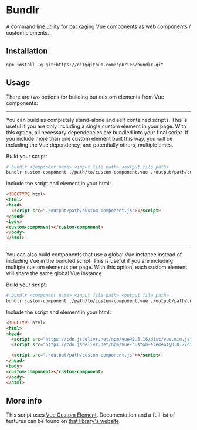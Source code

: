 # Bundlr

A command line utility for packaging Vue components as web components / custom elements.

## Installation

```
npm install -g git+https://git@github.com:spbrien/bundlr.git
```

## Usage

There are two options for building out custom elements from Vue components:

---

You can build as completely stand-alone and self contained scripts. This is useful if you are only including a single custom element in your page. With this option, all necessary dependencies are bundled into your final script. If you include more than one custom element built this way, you will be including the Vue dependency, and potentially others, multiple times.

Build your script:

```bash
# bundlr <component name> <input file path> <output file path>
bundlr custom-component ./path/to/custom-component.vue ./output/path/custom-component.js --single
```

Include the script and element in your html:

```html
<!DOCTYPE html>
<html>
<head>
  <script src="./output/path/custom-component.js"></script>
</head>
<body>
<custom-component></custom-component>
</body>
</html>
```

---

You can also build components that use a global Vue instance instead of including Vue in the bundled script. This is useful if you are including multiple custom elements per page. With this option, each custom element will share the same global Vue instance.

Build your script:

```bash
# bundlr <component name> <input file path> <output file path>
bundlr custom-component ./path/to/custom-component.vue ./output/path/custom-component.js
```

Include the script and element in your html:

```html
<!DOCTYPE html>
<html>
<head>
  <script src="https://cdn.jsdelivr.net/npm/vue@2.5.16/dist/vue.min.js"></script>
  <script src="https://cdn.jsdelivr.net/npm/vue-custom-element@3.0.2/dist/vue-custom-element.min.js"></script>

  <script src="./output/path/custom-component.js"></script>
</head>
<body>
<custom-component></custom-component>
</body>
</html>
```

## More info

This script uses [Vue Custom Element](https://github.com/karol-f/vue-custom-element). Documentation and a full list of features can be found on [that library's website](https://karol-f.github.io/vue-custom-element/#/).
